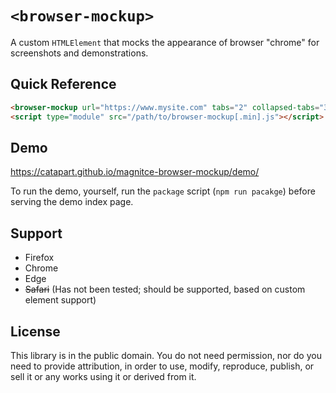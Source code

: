 # `<browser-mockup>`
A custom `HTMLElement` that mocks the appearance of browser "chrome" for screenshots and demonstrations.

## Quick Reference
```html
<browser-mockup url="https://www.mysite.com" tabs="2" collapsed-tabs="3"></browser-mockup>
<script type="module" src="/path/to/browser-mockup[.min].js"></script>
```

## Demo
https://catapart.github.io/magnitce-browser-mockup/demo/

To run the demo, yourself, run the `package` script (`npm run pacakge`) before serving the demo index page.

## Support
- Firefox
- Chrome
- Edge
- <s>Safari</s> (Has not been tested; should be supported, based on custom element support)




## License
This library is in the public domain. You do not need permission, nor do you need to provide attribution, in order to use, modify, reproduce, publish, or sell it or any works using it or derived from it.
